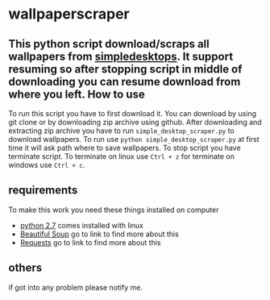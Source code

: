 wallpaperscraper
================
This python script download/scraps all wallpapers from [simpledesktops](http://simpledesktops.com). It support resuming so after stopping script in middle of downloading you can resume download from where you left.
How to use
-----------
To run this script you have to first download it. You can download by using git clone or by downloading zip archive using github. After downloading and extracting zip archive you have to run `simple_desktop_scraper.py` to download wallpapers. To run use `python simple_desktop_scraper.py` at first time it will ask path where to save wallpapers. To stop script you have terminate
script. To terminate on linux use `Ctrl + z` for terminate on windows use `Ctrl + c`.

requirements
------------
To make this work you need these things installed on computer
* [python 2.7](https://www.python.org/download/releases/2.7/) comes installed with linux
* [Beautiful Soup](http://www.crummy.com/software/BeautifulSoup/) go to link to find more about this
* [Requests](http://docs.python-requests.org/en/latest/) go to link to find more about this

others
------
if got into any problem please notify me.
